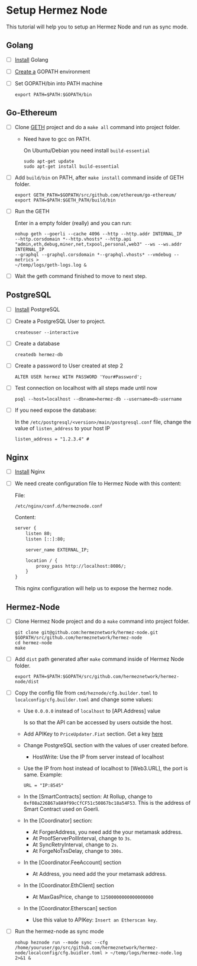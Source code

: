 # Setup Hermez Node

This tutorial will help you to setup an Hermez Node and run as sync mode.

## Golang

- [ ] [Install](https://golang.org/doc/install#install) Golang
- [ ] [Create a](https://golang.org/doc/gopath_code#GOPATH) GOPATH environment
- [ ] Set GOPATH/bin into PATH machine

    ```command
    export PATH=$PATH:$GOPATH/bin
    ```

## Go-Ethereum

- [ ] Clone [GETH](https://github.com/ethereum/go-ethereum) project and do a `make all` command into project folder.
  - Need have to gcc on PATH.

    On Ubuntu/Debian you need install `build-essential`

    ```command
    sudo apt-get update
    sudo apt-get install build-essential
    ```

- [ ] Add `build/bin` on PATH, after `make install` command inside of GETH
folder.

    ```command
    export GETH_PATH=$GOPATH/src/github.com/ethereum/go-ethereum/
    export PATH=$PATH:$GETH_PATH/build/bin
    ```

- [ ] Run the GETH

    Enter in a empty folder (really) and you can run:

    ```command
    nohup geth --goerli --cache 4096 --http --http.addr INTERNAL_IP
    --http.corsdomain *--http.vhosts* --http.api
    "admin,eth,debug,miner,net,txpool,personal,web3" --ws --ws.addr INTERNAL_IP
    --graphql --graphql.corsdomain *--graphql.vhosts* --vmdebug --metrics >
    ~/temp/logs/geth-logs.log &
    ```

- [ ] Wait the geth command finished to move to next step.

## PostgreSQL

- [ ] [Install](https://www.postgresql.org/download/) PostgreSQL
- [ ] Create a PostgreSQL User to project.

    ```command
    createuser --interactive
    ```

- [ ] Create a database

    ```command
    createdb hermez-db
    ```

- [ ] Create a password to User created at step 2

    ```command
    ALTER USER hermez WITH PASSWORD 'Your#Password';
    ```

- [ ] Test connection on localhost with all steps made until now

    ```command
    psql --host=localhost --dbname=hermez-db --username=db-username
    ```

- [ ] If you need expose the database:

    In the `/etc/postgresql/<version>/main/postgresql.conf` file, change the value of `listen_address` to your host IP

    ```command
    listen_address = "1.2.3.4" #
    ```

## Nginx

- [ ] [Install](https://www.nginx.com/resources/wiki/start/topics/tutorials/install/) Nginx

- [ ] We need create configuration file to Hermez Node with this content:

    File:

    ```command
    /etc/nginx/conf.d/hermeznode.conf
    ```

    Content:

    ```txt
    server {
        listen 80;
        listen [::]:80;

        server_name EXTERNAL_IP;

        location / {
            proxy_pass http://localhost:8086/;
        }
    }
    ```

    This nginx configuration will help us to expose the hermez node.

## Hermez-Node

- [ ] Clone Hermez Node project and do a `make` command into project folder.

    ```command
    git clone git@github.com:hermeznetwork/hermez-node.git $GOPATH/src/github.com/hermeznetwork/hermez-node
    cd hermez-node
    make
    ```

- [ ] Add `dist` path generated after `make` command inside of Hermez Node
folder.

    ```command
    export PATH=$PATH:$GOPATH/src/github.com/hermeznetwork/hermez-node/dist
    ```

- [ ] Copy the config file from `cmd/heznode/cfg.builder.toml` to
`localconfig/cfg.builder.toml` and change some values:
  - Use `0.0.0.0` instead of `localhost` to [API.Address] value

    Is so that the API can be accessed by users outside the host.

  - Add APIKey to `PriceUpdater.Fiat` section.
      Get a key [here](https://exchangeratesapi.io/)

  - Change PostgreSQL section with the values of user created before.
    - HostWrite:  Use the IP from server instead of localhost

  - Use the IP from host instead of localhost to [Web3.URL], the port is same.
    Example:

    ```text
    URL = "IP:8545"
    ```

  - In the [SmartContracts] section:
    At Rollup, change to `0xf08a226B67a8A9f99cCfCF51c50867bc18a54F53`. 
    This is the address of Smart Contract used on Goerli.
  - In the [Coordinator] section:
    - At ForgerAddress, you need add the your metamask address.
    - At ProofServerPollInterval, change to `3s`.
    - At SyncRetryInterval, change to `2s`.
    - At ForgeNoTxsDelay, change to `300s`.
  - In the [Coordinator.FeeAccount] section
    - At Address, you need add the your metamask address.
  - In the [Coordinator.EthClient] section
    - At MaxGasPrice, change to `12500000000000000000`
  - In the [Coordinator.Etherscan] section
    - Use this value to APIKey: `Insert an Etherscan key`.

- [ ] Run the hermez-node as sync mode

    ```command
    nohup heznode run --mode sync --cfg /home/youruser/go/src/github.com/hermeznetwork/hermez-node/localconfig/cfg.buidler.toml > ~/temp/logs/hermez-node.log 2>&1 &
    ```
